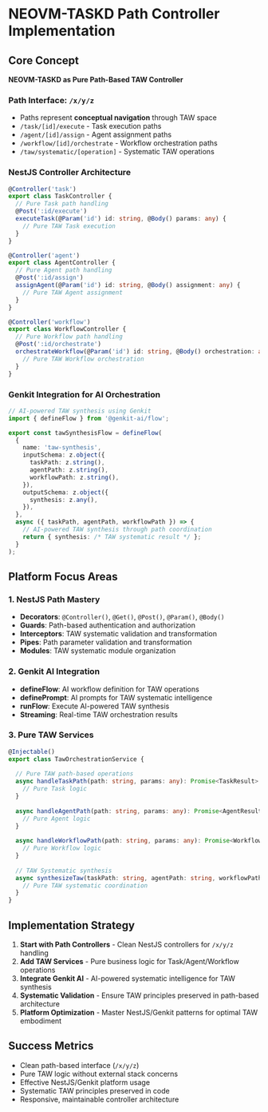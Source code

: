 # NEOVM-TASKD Path Controller Implementation

## Core Concept
**NEOVM-TASKD as Pure Path-Based TAW Controller**

### Path Interface: `/x/y/z`
- Paths represent **conceptual navigation** through TAW space
- `/task/[id]/execute` - Task execution paths
- `/agent/[id]/assign` - Agent assignment paths  
- `/workflow/[id]/orchestrate` - Workflow orchestration paths
- `/taw/systematic/[operation]` - Systematic TAW operations

### NestJS Controller Architecture

```typescript
@Controller('task')
export class TaskController {
  // Pure Task path handling
  @Post(':id/execute')
  executeTask(@Param('id') id: string, @Body() params: any) {
    // Pure TAW Task execution
  }
}

@Controller('agent') 
export class AgentController {
  // Pure Agent path handling
  @Post(':id/assign')
  assignAgent(@Param('id') id: string, @Body() assignment: any) {
    // Pure TAW Agent assignment
  }
}

@Controller('workflow')
export class WorkflowController {
  // Pure Workflow path handling  
  @Post(':id/orchestrate')
  orchestrateWorkflow(@Param('id') id: string, @Body() orchestration: any) {
    // Pure TAW Workflow orchestration
  }
}
```

### Genkit Integration for AI Orchestration

```typescript
// AI-powered TAW synthesis using Genkit
import { defineFlow } from '@genkit-ai/flow';

export const tawSynthesisFlow = defineFlow(
  {
    name: 'taw-synthesis',
    inputSchema: z.object({
      taskPath: z.string(),
      agentPath: z.string(), 
      workflowPath: z.string(),
    }),
    outputSchema: z.object({
      synthesis: z.any(),
    }),
  },
  async ({ taskPath, agentPath, workflowPath }) => {
    // AI-powered TAW synthesis through path coordination
    return { synthesis: /* TAW systematic result */ };
  }
);
```

## Platform Focus Areas

### 1. NestJS Path Mastery
- **Decorators**: `@Controller()`, `@Get()`, `@Post()`, `@Param()`, `@Body()`
- **Guards**: Path-based authentication and authorization
- **Interceptors**: TAW systematic validation and transformation
- **Pipes**: Path parameter validation and transformation
- **Modules**: TAW systematic module organization

### 2. Genkit AI Integration
- **defineFlow**: AI workflow definition for TAW operations
- **definePrompt**: AI prompts for TAW systematic intelligence
- **runFlow**: Execute AI-powered TAW synthesis
- **Streaming**: Real-time TAW orchestration results

### 3. Pure TAW Services
```typescript
@Injectable()
export class TawOrchestrationService {
  
  // Pure TAW path-based operations
  async handleTaskPath(path: string, params: any): Promise<TaskResult> {
    // Pure Task logic
  }
  
  async handleAgentPath(path: string, params: any): Promise<AgentResult> {
    // Pure Agent logic  
  }
  
  async handleWorkflowPath(path: string, params: any): Promise<WorkflowResult> {
    // Pure Workflow logic
  }
  
  // TAW Systematic synthesis
  async synthesizeTaw(taskPath: string, agentPath: string, workflowPath: string): Promise<TawSynthesis> {
    // Pure TAW systematic coordination
  }
}
```

## Implementation Strategy

1. **Start with Path Controllers** - Clean NestJS controllers for `/x/y/z` handling
2. **Add TAW Services** - Pure business logic for Task/Agent/Workflow operations  
3. **Integrate Genkit AI** - AI-powered systematic intelligence for TAW synthesis
4. **Systematic Validation** - Ensure TAW principles preserved in path-based architecture
5. **Platform Optimization** - Master NestJS/Genkit patterns for optimal TAW embodiment

## Success Metrics
- Clean path-based interface (`/x/y/z`) 
- Pure TAW logic without external stack concerns
- Effective NestJS/Genkit platform usage
- Systematic TAW principles preserved in code
- Responsive, maintainable controller architecture
